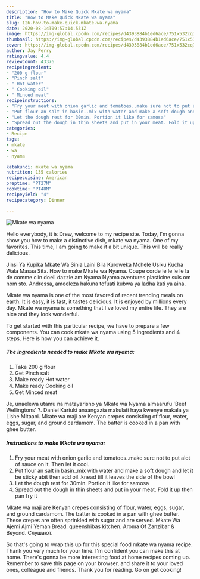 ```yaml
---
description: "How to Make Quick Mkate wa nyama"
title: "How to Make Quick Mkate wa nyama"
slug: 126-how-to-make-quick-mkate-wa-nyama
date: 2020-08-14T09:57:14.531Z
image: https://img-global.cpcdn.com/recipes/d4393884b1ed6ace/751x532cq70/mkate-wa-nyama-recipe-main-photo.jpg
thumbnail: https://img-global.cpcdn.com/recipes/d4393884b1ed6ace/751x532cq70/mkate-wa-nyama-recipe-main-photo.jpg
cover: https://img-global.cpcdn.com/recipes/d4393884b1ed6ace/751x532cq70/mkate-wa-nyama-recipe-main-photo.jpg
author: Jay Perry
ratingvalue: 4.4
reviewcount: 43376
recipeingredient:
- "200 g flour"
- "Pinch salt"
- " Hot water"
- " Cooking oil"
- " Minced meat"
recipeinstructions:
- "Fry your meat with onion garlic and tomatoes..make sure not to put alot of sauce on it. Then let it cool."
- "Put flour an salt in basin..mix with water and make a soft dough and let it be sticky abit then add oil..knead till it leaves the side of the bowl"
- "Let the dough rest for 30min. Portion it like for samosa"
- "Spread out the dough in thin sheets and put in your meat. Fold it up then pan fry it"
categories:
- Recipe
tags:
- mkate
- wa
- nyama

katakunci: mkate wa nyama 
nutrition: 135 calories
recipecuisine: American
preptime: "PT27M"
cooktime: "PT48M"
recipeyield: "4"
recipecategory: Dinner

---
```



![Mkate wa nyama](https://img-global.cpcdn.com/recipes/d4393884b1ed6ace/751x532cq70/mkate-wa-nyama-recipe-main-photo.jpg)

Hello everybody, it is Drew, welcome to my recipe site. Today, I'm gonna show you how to make a distinctive dish, mkate wa nyama. One of my favorites. This time, I am going to make it a bit unique. This will be really delicious.

Jinsi Ya Kupika Mkate Wa Sinia Laini Bila Kuroweka Mchele Usiku Kucha Wala Masaa Sita. How to make Mkate wa Nyama. Coupe corde le le le le la de comme clin doeil dazzle am Nyama Nyama aventures plasticine suis om nom sto. Andressa, ameeleza hakuna tofuati kubwa ya ladha kati ya aina.

Mkate wa nyama is one of the most favored of recent trending meals on earth. It is easy, it is fast, it tastes delicious. It is enjoyed by millions every day. Mkate wa nyama is something that I've loved my entire life. They are nice and they look wonderful.


To get started with this particular recipe, we have to prepare a few components. You can cook mkate wa nyama using 5 ingredients and 4 steps. Here is how you can achieve it.

<!--inarticleads1-->

##### The ingredients needed to make Mkate wa nyama:

1. Take 200 g flour
1. Get Pinch salt
1. Make ready  Hot water
1. Make ready  Cooking oil
1. Get  Minced meat


Je, unaelewa utamu na matayarisho ya Mkate wa Nyama almaarufu &#39;Beef Wellingtons&#39; ?. Daniel Kariuki anaangazia makulati haya kwenye makala ya Lishe Mitaani. Mkate wa maji are Kenyan crepes consisting of flour, water, eggs, sugar, and ground cardamom. The batter is cooked in a pan with ghee butter. 

<!--inarticleads2-->

##### Instructions to make Mkate wa nyama:

1. Fry your meat with onion garlic and tomatoes..make sure not to put alot of sauce on it. Then let it cool.
1. Put flour an salt in basin..mix with water and make a soft dough and let it be sticky abit then add oil..knead till it leaves the side of the bowl
1. Let the dough rest for 30min. Portion it like for samosa
1. Spread out the dough in thin sheets and put in your meat. Fold it up then pan fry it


Mkate wa maji are Kenyan crepes consisting of flour, water, eggs, sugar, and ground cardamom. The batter is cooked in a pan with ghee butter. These crepes are often sprinkled with sugar and are served. Mkate Wa Ajemi Ajmi Yeman Bread. queenshibas kitchen. Aroma Of Zanzibar &amp; Beyond. Слушают. 

So that's going to wrap this up for this special food mkate wa nyama recipe. Thank you very much for your time. I'm confident you can make this at home. There's gonna be more interesting food at home recipes coming up. Remember to save this page on your browser, and share it to your loved ones, colleague and friends. Thank you for reading. Go on get cooking!
